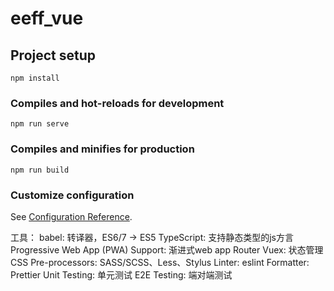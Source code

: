 # eeff_vue

## Project setup
```
npm install
```

### Compiles and hot-reloads for development
```
npm run serve
```

### Compiles and minifies for production
```
npm run build
```

### Customize configuration
See [Configuration Reference](https://cli.vuejs.org/config/).

工具：
babel: 转译器，ES6/7 -> ES5
TypeScript: 支持静态类型的js方言
Progressive Web App (PWA) Support: 渐进式web app
Router
Vuex: 状态管理
CSS Pre-processors: SASS/SCSS、Less、Stylus
Linter: eslint
Formatter: Prettier
Unit Testing: 单元测试
E2E Testing: 端对端测试
